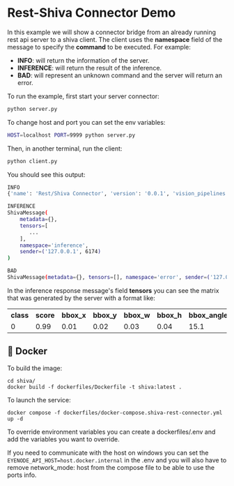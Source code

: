 # Rest-Shiva Connector Demo

In this example we will show a connector bridge from an already running rest api server to a shiva client. The client uses the **namespace** field of the message to specify the **command** to be executed. For example:

* **INFO**: will return the information of the server.
* **INFERENCE**: will return the result of the inference.
* **BAD**: will represent an unknown command and the server will return an error.

To run the example, first start your server connector:

```bash
python server.py
```

To change host and port you can set the env variables:
```bash
HOST=localhost PORT=9999 python server.py
```

Then, in another terminal, run the client:

```bash
python client.py
```

You should see this output:

```bash
INFO
{'name': 'Rest/Shiva Connector', 'version': '0.0.1', 'vision_pipelines': ['camera']}

INFERENCE
ShivaMessage(
    metadata={},
    tensors=[
       ...
    ],
    namespace='inference',
    sender=('127.0.0.1', 6174)
)

BAD
ShivaMessage(metadata={}, tensors=[], namespace='error', sender=('127.0.0.1', 6174))
```

In the inference response message's field **tensors** you can see the matrix that was generated by the server
with a format like:

<table>
    <tr>
        <th>class</th>
        <th>score</th>
        <th>bbox_x</th>
        <th>bbox_y</th>
        <th>bbox_w</th>
        <th>bbox_h</th>
        <th>bbox_angle</th>
        <th>pose_3d_11</th>
        <th>pose_3d_12</th>
        <th>...</th>
        <th>pose_3d_33</th>
    </tr>
    <tr>
        <td>0</td>
        <td>0.99</td>
        <td>0.01</td>
        <td>0.02</td>
        <td>0.03</td>
        <td>0.04</td>
        <td>15.1</td>
        <td>0.99</td>
        <td>0</td>
        <td>0</td>
        <td>...</td>
        <td>1</td>
    </tr>
</table>

## :whale2: Docker

To build the image:
``` console
cd shiva/
docker build -f dockerfiles/Dockerfile -t shiva:latest .
```

To launch the service:

``` console
docker compose -f dockerfiles/docker-compose.shiva-rest-connector.yml up -d
```

To override environment variables you can create a  dockerfiles/.env and add the variables
you want to override.

If you need to communicate with the host on windows you can set the 
`EYENODE_API_HOST=host.docker.internal` in the .env and you will also have 
to remove network_mode: host from the compose file to be able to use the ports info.

 

